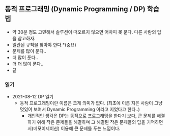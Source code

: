 ## 동적 프로그래밍 (Dynamic Programming / DP) 학습법
- 약 30분 정도 고민해서 솔루션이 떠오르지 않으면 어차피 못 푼다. 다른 사람의 답을 참고하자.
- 일관된 규칙을 찾아야 한다.*(중요) 
- 문제를 많이 푼다..
- 더 많이 푼다..
- 더 더 많이 푼다..
- 끝

### 일기
- 2021-08-12 DP 일기
  - 동적 프로그래밍이란 이름은 크게 의미가 없다. (최초에 이름 지은 사람이 그냥 멋있어 보여서 Dynamic Programming
  이라고 지었다고 한다..) 
    - 개인적인 생각은 DP는 동적으로 프로그래밍을 한다기 보다, 큰 문제를 해결하기 위해 작은 문제들을 해결하며
    그 해결된 작은 문제들의 답을 기억하면서(메모이제이션) 이용해 큰 문제를 푸는 느낌이다.
